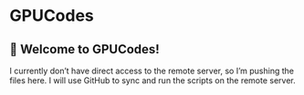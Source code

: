 # GPUCodes

## 👋 Welcome to GPUCodes!
I currently don’t have direct access to the remote server, so I’m pushing the files here. I will use GitHub to sync and run the scripts on the remote server.
